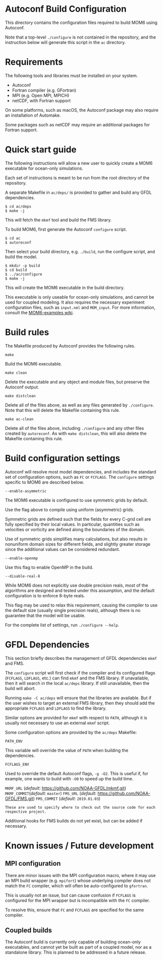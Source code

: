 # Autoconf Build Configuration

This directory contains the configuration files required to build MOM6 using
Autoconf.

Note that a top-level `./configure` is not contained in the repository, and the
instruction below will generate this script in the `ac` directory.


# Requirements

The following tools and libraries must be installed on your system.

* Autoconf
* Fortran compiler (e.g. GFortran)
* MPI (e.g. Open MPI, MPICH)
* netCDF, with Fortran support

On some platforms, such as macOS, the Autoconf package may also require an
installation of Automake.

Some packages such as netCDF may require an additional packages for Fortran
support.


# Quick start guide

The following instructions will allow a new user to quickly create a MOM6
executable for ocean-only simulations.

Each set of instructions is meant to be run from the root directory of the
repository.

A separate Makefile in `ac/deps/` is provided to gather and build any GFDL
dependencies.
```
$ cd ac/deps
$ make -j
```
This will fetch the `mkmf` tool and build the FMS library.

To build MOM6, first generate the Autoconf `configure` script.
```
$ cd ac
$ autoreconf
```
Then select your build directory, e.g. `./build`, run the configure script, and
build the model.
```
$ mkdir -p build
$ cd build
$ ../ac/configure
$ make -j
```
This will create the MOM6 executable in the build directory.

This executable is only useable for ocean-only simulations, and cannot be used
for coupled modeling.  It also requires the necessary experiment configuration
files, such as `input.nml` and `MOM_input`.  For more information, consult the
[MOM6-examples wiki](https://github.com/NOAA-GFDL/MOM6-examples/wiki).


# Build rules

The Makefile produced by Autoconf provides the following rules.

``make``

  Build the MOM6 executable.

``make clean``

  Delete the executable and any object and module files, but preserve the
  Autoconf output.

``make distclean``

  Delete all of the files above, as well as any files generated by
  `./configure`.  Note that this will delete the Makefile containing this rule.

``make ac-clean``

  Delete all of the files above, including `./configure` and any other files
  created by `autoreconf`.  As with `make distclean`, this will also delete the
  Makefile containing this rule.


# Build configuration settings

Autoconf will resolve most model dependencies, and includes the standard set of
configuration options, such as `FC` or `FCFLAGS`.  The `configure` settings
specific to MOM6 are described below.

`--enable-asymmetric`
  
  The MOM6 executable is configured to use symmetric grids by default.

  Use the flag above to compile using uniform (asymmetric) grids.

  Symmetric grids are defined such that the fields for every C-grid cell are 
  fully specified by their local values.  In particular, quantities such as 
  velocities or vorticity are defined along the boundaries of the domain.

  Use of symmetric grids simplifies many calculations, but also results in
  nonuniform domain sizes for different fields, and slightly greater storage
  since the additional values can be considered redundant.

`--enable-openmp`

  Use this flag to enable OpenMP in the build.

`--disable-real-8`

  While MOM6 does not explicitly use double precision reals, most of the
  algorithms are designed and tested under this assumption, and the default
  configuration is to enforce 8-byte reals.

  This flag may be used to relax this requirement, causing the compiler to use
  the default size (usually single precision reals), although there is no
  guarantee that the model will be usable.

For the complete list of settings, run `./configure --help`.


# GFDL Dependencies

This section briefly describes the management of GFDL dependencies `mkmf` and
FMS.

The `configure` script will first check if the compiler and its configured
flags (`FCFLAGS`, `LDFLAGS`, etc.) can find `mkmf` and the FMS library.  If
unavailable, then it will search in the local `ac/deps` library.  If still
unavailable, then the build will abort.

Running `make -C ac/deps` will ensure that the libraries are available.  But if
the user wishes to target an external FMS library, then they should add the 
appropriate `FCFLAGS` and `LDFLAGS` to find the library.

Similar options are provided for `mkmf` with respect to `PATH`, although it
is usually not necessary to use an external `mkmf` script.

Some configuration options are provided by the `ac/deps` Makefile:

`PATH_ENV`

  This variable will override the value of `PATH` when building the dependencies.

`FCFLAGS_ENV`

  Used to override the default Autoconf flags, `-g -O2`.  This is useful if,
  for example, one wants to build with `-O0` to speed up the build time.

`MKMF_URL` (*default:* https://github.com/NOAA-GFDL/mkmf.git)
`MKMF_COMMIT`(*default:* `master`)
`FMS_URL` (*default:* https://github.com/NOAA-GFDL/FMS.git)
`FMS_COMMIT` (*default:* `2019.01.03`)
  
    These are used to specify where to check out the source code for each 
    respective project.

Additional hooks for FMS builds do not yet exist, but can be added if
necessary.


# Known issues / Future development

## MPI configuration

There are minor issues with the MPI configuration macro, where it may use an
MPI build wrapper (e.g. `mpifort`)  whose underlying compiler does not match
the `FC` compiler, which will often be auto-configured to `gfortran`.

This is usually not an issue, but can cause confusion if `FCFLAGS` is
configured for the MPI wrapper but is incompatible with the `FC` compiler.

To resolve this, ensure that `FC` and `FCFLAGS` are specified for the same
compiler.


## Coupled builds

The Autoconf build is currently only capable of building ocean-only
executables, and cannot yet be built as part of a coupled model, nor as a
standalone library.  This is planned to be addressed in a future release.
